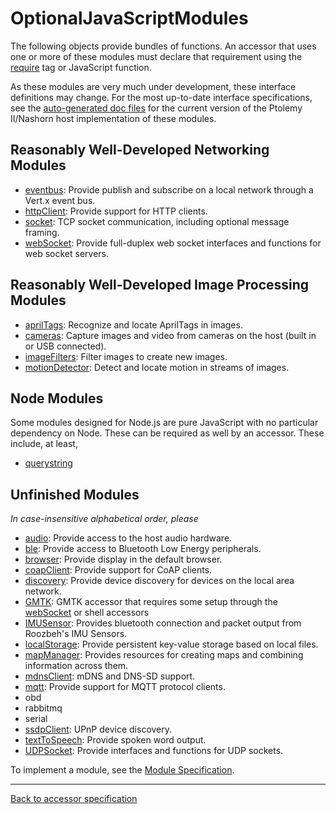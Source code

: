 
# OptionalJavaScriptModules

The following objects provide bundles of functions. An accessor that uses one or more of these modules must declare that requirement using the [require][1] tag or JavaScript function. 

As these modules are very much under development, these interface definitions may change. For the most up-to-date interface specifications, see the [auto-generated doc files][2] for the current version of the Ptolemy II/Nashorn host implementation of these modules. 



## Reasonably Well-Developed Networking Modules

*   [eventbus][3]: Provide publish and subscribe on a local network through a Vert.x event bus. 
*   [httpClient][4]: Provide support for HTTP clients. 
*   [socket][5]: TCP socket communication, including optional message framing. 
*   [webSocket][6]: Provide full-duplex web socket interfaces and functions for web socket servers. 



## Reasonably Well-Developed Image Processing Modules

*   [aprilTags][7]: Recognize and locate AprilTags in images. 
*   [cameras][8]: Capture images and video from cameras on the host (built in or USB connected). 
*   [imageFilters][9]: Filter images to create new images. 
*   [motionDetector][10]: Detect and locate motion in streams of images. 



## Node Modules

Some modules designed for Node.js are pure JavaScript with no particular dependency on Node. These can be required as well by an accessor. These include, at least, 

*   [querystring][11] 



## Unfinished Modules

*In case-insensitive alphabetical order, please* 

*   [audio][12]: Provide access to the host audio hardware. 
*   [ble][13]: Provide access to Bluetooth Low Energy peripherals. 
*   [browser][14]: Provide display in the default browser. 
*   [coapClient][15]: Provide support for CoAP clients. 
*   [discovery][16]: Provide device discovery for devices on the local area network. 
*   [GMTK][17]: GMTK accessor that requires some setup through the [webSocket][6] or shell accessors 
*   [IMUSensor][18]: Provides bluetooth connection and packet output from Roozbeh's IMU Sensors. 
*   [localStorage][19]: Provide persistent key-value storage based on local files. 
*   [mapManager][20]: Provides resources for creating maps and combining information across them. 
*   [mdnsClient][21]: mDNS and DNS-SD support. 
*   [mqtt][22]: Provide support for MQTT protocol clients. 
*   obd 
*   rabbitmq 
*   serial 
*   [ssdpClient][23]: UPnP device discovery. 
*   [textToSpeech][24]: Provide spoken word output. 
*   [UDPSocket][25]: Provide interfaces and functions for UDP sockets. 

To implement a module, see the [Module Specification][26]. 



* * *

[Back to accessor specification][27]

 [1]: https://www.icyphy.org/accessors/wiki/Version0/Require
 [2]: https://chess.eecs.berkeley.edu/ptexternal/src/ptII/doc/codeDoc/js/index.html
 [3]: https://www.icyphy.org/accessors/wiki/Version0/Eventbus
 [4]: https://www.icyphy.org/accessors/wiki/Version0/HttpClient
 [5]: https://www.icyphy.org/accessors/wiki/Version0/Socket
 [6]: https://www.icyphy.org/accessors/wiki/Version0/WebSocket
 [7]: https://www.icyphy.org/accessors/wiki/Version0/AprilTags
 [8]: https://www.icyphy.org/accessors/wiki/Version0/Cameras
 [9]: https://www.icyphy.org/accessors/wiki/Version0/ImageFilters
 [10]: https://www.icyphy.org/accessors/wiki/Version0/MotionDetector
 [11]: https://nodejs.org/api/querystring.html
 [12]: https://www.icyphy.org/accessors/wiki/Version0/Audio
 [13]: https://www.icyphy.org/accessors/wiki/Version0/Ble
 [14]: https://www.icyphy.org/accessors/wiki/Version0/Browser
 [15]: https://www.icyphy.org/accessors/wiki/Version0/CoapClient
 [16]: https://www.icyphy.org/accessors/wiki/Version0/Discovery
 [17]: https://www.icyphy.org/accessors/wiki/Version0/GMTK
 [18]: https://www.icyphy.org/accessors/wiki/Version0/IMUSensor
 [19]: https://www.icyphy.org/accessors/wiki/Version0/LocalStorage
 [20]: https://www.icyphy.org/accessors/wiki/Version0/MapManager?action=edit
 [21]: https://www.icyphy.org/accessors/wiki/Version0/MdnsClient?action=edit
 [22]: https://www.icyphy.org/accessors/wiki/Version0/Mqtt
 [23]: https://www.icyphy.org/accessors/wiki/Version0/SsdpClient
 [24]: https://www.icyphy.org/accessors/wiki/Version0/TextToSpeech
 [25]: https://www.icyphy.org/accessors/wiki/Version0/UDPSocket
 [26]: https://www.icyphy.org/accessors/wiki/Version0/ModuleSpecification
 [27]: https://www.icyphy.org/accessors/wiki/Version1/AccessorSpecification
